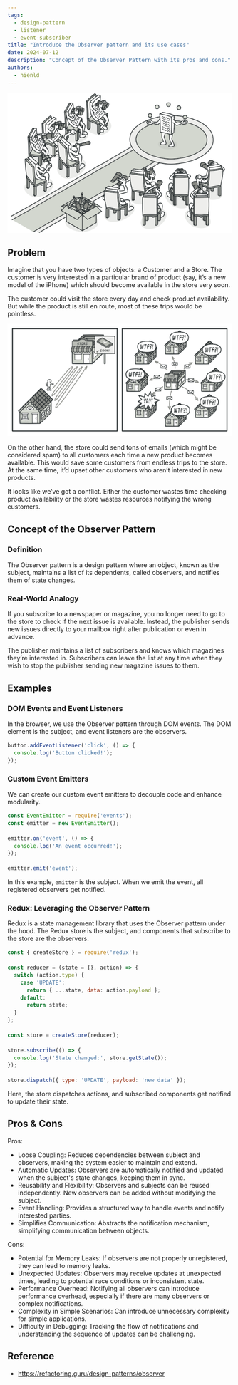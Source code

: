 ```yaml
---
tags:
  - design-pattern
  - listener
  - event-subscriber
title: "Introduce the Observer pattern and its use cases"
date: 2024-07-12
description: "Concept of the Observer Pattern with its pros and cons."
authors:
  - hienld
---
```


![](assets/observer-pattern.png)


## Problem

Imagine that you have two types of objects: a Customer and a Store. The customer is very interested in a particular brand of product (say, it’s a new model of the iPhone) which should become available in the store very soon.

The customer could visit the store every day and check product availability. But while the product is still en route, most of these trips would be pointless.

![](assets/observer-pattern-problem.png)

On the other hand, the store could send tons of emails (which might be considered spam) to all customers each time a new product becomes available. This would save some customers from endless trips to the store. At the same time, it’d upset other customers who aren’t interested in new products.

It looks like we’ve got a conflict. Either the customer wastes time checking product availability or the store wastes resources notifying the wrong customers.

## Concept of the Observer Pattern

### Definition

The Observer pattern is a design pattern where an object, known as the subject, maintains a list of its dependents, called observers, and notifies them of state changes.

### Real-World Analogy

If you subscribe to a newspaper or magazine, you no longer need to go to the store to check if the next issue is available. Instead, the publisher sends new issues directly to your mailbox right after publication or even in advance.

The publisher maintains a list of subscribers and knows which magazines they’re interested in. Subscribers can leave the list at any time when they wish to stop the publisher sending new magazine issues to them.

## Examples

### DOM Events and Event Listeners

In the browser, we use the Observer pattern through DOM events. The DOM element is the subject, and event listeners are the observers.


```js
button.addEventListener('click', () => {
  console.log('Button clicked!');
});
```

### Custom Event Emitters

We can create our custom event emitters to decouple code and enhance modularity.

```js
const EventEmitter = require('events');
const emitter = new EventEmitter();
       
emitter.on('event', () => {
  console.log('An event occurred!');
});

emitter.emit('event');
```

In this example, `emitter` is the subject. When we emit the event, all registered observers get notified.

### Redux: Leveraging the Observer Pattern

Redux is a state management library that uses the Observer pattern under the hood.
The Redux store is the subject, and components that subscribe to the store are the observers.


```js
const { createStore } = require('redux');
       
const reducer = (state = {}, action) => {
  switch (action.type) {
    case 'UPDATE':
      return { ...state, data: action.payload };
    default:
      return state;
  }
};

const store = createStore(reducer);

store.subscribe(() => {
  console.log('State changed:', store.getState());
});

store.dispatch({ type: 'UPDATE', payload: 'new data' });
```

Here, the store dispatches actions, and subscribed components get notified to update their state.

## Pros & Cons

Pros:

- Loose Coupling: Reduces dependencies between subject and observers, making the system easier to maintain and extend.
- Automatic Updates: Observers are automatically notified and updated when the subject's state changes, keeping them in sync.
- Reusability and Flexibility: Observers and subjects can be reused independently. New observers can be added without modifying the subject.
- Event Handling: Provides a structured way to handle events and notify interested parties.
- Simplifies Communication: Abstracts the notification mechanism, simplifying communication between objects.

Cons:

- Potential for Memory Leaks: If observers are not properly unregistered, they can lead to memory leaks.
- Unexpected Updates: Observers may receive updates at unexpected times, leading to potential race conditions or inconsistent state.
- Performance Overhead: Notifying all observers can introduce performance overhead, especially if there are many observers or complex notifications.
- Complexity in Simple Scenarios: Can introduce unnecessary complexity for simple applications.
- Difficulty in Debugging: Tracking the flow of notifications and understanding the sequence of updates can be challenging.

## Reference
- https://refactoring.guru/design-patterns/observer
